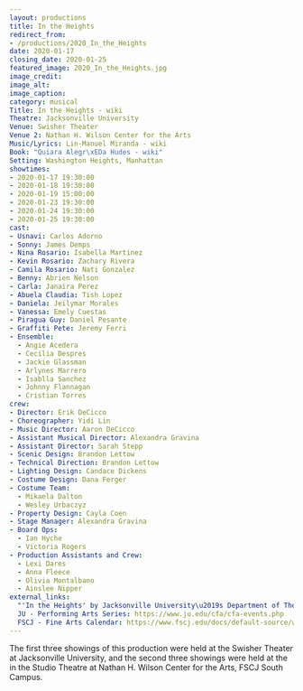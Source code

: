 ```yaml
---
layout: productions
title: In the Heights
redirect_from:
- /productions/2020_In_the_Heights
date: 2020-01-17
closing_date: 2020-01-25
featured_image: 2020_In_the_Heights.jpg
image_credit:
image_alt:
image_caption:
category: musical
Title: In the Heights - wiki
Theatre: Jacksonville University
Venue: Swisher Theater
Venue 2: Nathan H. Wilson Center for the Arts
Music/Lyrics: Lin-Manuel Miranda - wiki
Book: "Quiara Alegr\xEDa Hudes - wiki"
Setting: Washington Heights, Manhattan
showtimes:
- 2020-01-17 19:30:00
- 2020-01-18 19:30:00
- 2020-01-19 15:00:00
- 2020-01-23 19:30:00
- 2020-01-24 19:30:00
- 2020-01-25 19:30:00
cast:
- Usnavi: Carlos Adorno
- Sonny: James Demps
- Nina Rosario: Isabella Martinez
- Kevin Rosario: Zachary Rivera
- Camila Rosario: Nati Gonzalez
- Benny: Abrien Nelson
- Carla: Janaira Perez
- Abuela Claudia: Tish Lopez
- Daniela: Jeilymar Morales
- Vanessa: Emely Cuestas
- Piragua Guy: Daniel Pesante
- Graffiti Pete: Jeremy Ferri
- Ensemble:
  - Angie Acedera
  - Cecilia Despres
  - Jackie Glassman
  - Arlynes Marrero
  - Isablla Sanchez
  - Johnny Flannagan
  - Cristian Torres
crew:
- Director: Erik DeCicco
- Choreographer: Yidi Lin
- Music Director: Aaron DeCicco
- Assistant Musical Director: Alexandra Gravina
- Assistant Director: Sarah Stepp
- Scenic Design: Brandon Lettow
- Technical Direction: Brandon Lettow
- Lighting Design: Candace Dickens
- Costume Design: Dana Ferger
- Costume Team:
  - Mikaela Dalton
  - Wesley Urbaczyz
- Property Design: Cayla Coen
- Stage Manager: Alexandra Gravina
- Board Ops:
  - Ian Hyche
  - Victoria Rogers
- Production Assistants and Crew:
  - Lexi Dares
  - Anna Fleece
  - Olivia Montalbano
  - Ainslee Nipper
external_links:
  "'In the Heights' by Jacksonville University\u2019s Department of Theatre is a Dancing Delight": https://web.archive.org/web/20221202035859/https://folioweekly.com/2020/01/22/in-the-heights-jacksonville-university-department-of-theatre/
  JU - Performing Arts Series: https://www.ju.edu/cfa/cfa-events.php
  FSCJ - Fine Arts Calendar: https://www.fscj.edu/docs/default-source/wilson-center/fine-arts-calendar.pdf?sfvrsn=4
---
```

The first three showings of this production were held at the Swisher Theater at Jacksonville University, and the second three showings were held at the in the Studio Theatre at Nathan H. Wilson Center for the Arts, FSCJ South Campus.